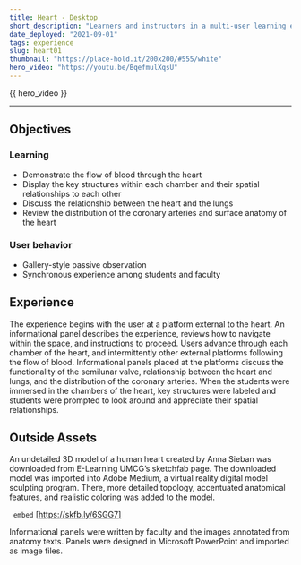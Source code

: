 ```yaml
---
title: Heart - Desktop
short_description: "Learners and instructors in a multi-user learning event navigate around a massive heart, investigating the outside structures and inner chambers via the desktop."
date_deployed: "2021-09-01"
tags: experience
slug: heart01
thumbnail: "https://place-hold.it/200x200/#555/white"
hero_video: "https://youtu.be/BqefmulXqsU"
---
```


{{ hero_video }}

<hr>

## Objectives

### Learning
- Demonstrate the flow of blood through the heart
- Display the key structures within each chamber and their spatial relationships to each other
- Discuss the relationship between the heart and the lungs
- Review the distribution of the coronary arteries and surface anatomy of the heart

### User behavior
- Gallery-style passive observation
- Synchronous experience among students and faculty


## Experience
The experience begins with the user at a platform external to the heart. An informational panel describes the experience, reviews how to navigate within the space, and instructions to proceed. Users advance through each chamber of the heart, and intermittently other external platforms following the flow of blood. Informational panels placed at the platforms discuss the functionality of the semilunar valve, relationship between the heart and lungs, and the distribution of the coronary arteries. When the students were immersed in the chambers of the heart, key structures were labeled and students were prompted to look around and appreciate their spatial relationships. 


## Outside Assets
An undetailed 3D model of a human heart created by Anna Sieban was downloaded from E-Learning UMCG’s sketchfab page. The downloaded model was imported into Adobe Medium, a virtual reality digital model sculpting program. There, more detailed topology, accentuated anatomical features, and realistic coloring was added to the model. 

``` embed```
[https://skfb.ly/6SGG7]

Informational panels were written by faculty and the images annotated from anatomy texts. Panels were designed in Microsoft PowerPoint and imported as image files.  
